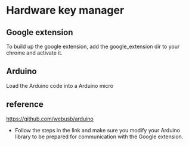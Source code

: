# Hardware key manager

## Google extension
To build up the google extension, add the google_extension dir to your chrome and activate it.

## Arduino
Load the Arduino code into a Arduino micro

## reference
https://github.com/webusb/arduino
- Follow the steps in the link and make sure you modify your Arduino library to be prepared for communication with the Google extension.

